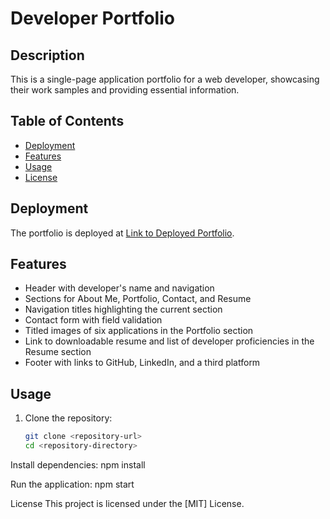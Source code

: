 # Developer Portfolio

## Description

This is a single-page application portfolio for a web developer, showcasing their work samples and providing essential information.

## Table of Contents

- [Deployment](#deployment)
- [Features](#features)
- [Usage](#usage)
- [License](#license)

## Deployment

The portfolio is deployed at [Link to Deployed Portfolio](#).

## Features

- Header with developer's name and navigation
- Sections for About Me, Portfolio, Contact, and Resume
- Navigation titles highlighting the current section
- Contact form with field validation
- Titled images of six applications in the Portfolio section
- Link to downloadable resume and list of developer proficiencies in the Resume section
- Footer with links to GitHub, LinkedIn, and a third platform

## Usage

1. Clone the repository:

   ```bash
   git clone <repository-url>
   cd <repository-directory>

Install dependencies:
npm install

Run the application:
npm start

License
This project is licensed under the [MIT] License.

